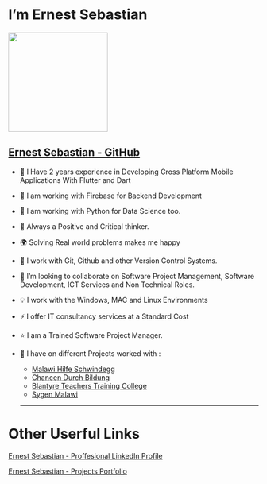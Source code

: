 # I’m Ernest Sebastian
<img src="https://user-images.githubusercontent.com/42617594/166211684-ec23a3d4-2dcd-437c-8a6a-a9d2f4b6c76a.jpg" height=200 width=200/>

## <a href="https://github.com/Xebastian" title="GitHub Profile">Ernest Sebastian - GitHub</a>
- 🌱 I Have 2 years experience in Developing Cross Platform Mobile Applications With Flutter and Dart
- 🙌 I am working with Firebase for Backend Development
- 🐍 I am working with Python for Data Science too.
- 🙂 Always a Positive and Critical thinker. 
- 🌍 Solving Real world problems makes me happy
- 🧩 I work with Git, Github and other Version Control Systems.
- 💞️ I’m looking to collaborate on Software Project Management, Software Development, ICT Services and Non Technical Roles.
- 💡 I work with the Windows, MAC and Linux Environments
- ⚡ I offer IT consultancy services at a Standard Cost
- ⭐ I am a Trained Software Project Manager.
- 🎒 I have on different Projects worked with :
  * <a href="https://malawi-hilfe-schwindegg.de/" title="Home M-HS. eV.">Malawi Hilfe Schwindegg</a>
  * <a href="https://www.chancendurchbildung.de/" title="CdB eV.">Chancen Durch Bildung</a>
  * <a href="https://blantyrettc.wordpress.com" title="Blantyre Teachers Training College - Achieving Excellence">Blantyre Teachers Training College</a>
  * <a href="https://sygenmw.com/" title="Sygen Malawi - Tech Simplified">Sygen Malawi</a>
  
  __________________________________________
# Other Userful Links
  
  <a href="https://linkedin.com/in/sebastianernest" title="Linkedin Profile">Ernest Sebastian - Proffesional LinkedIn Profile</a>
  
  <a href="https://ernestsebastian.nicepage.io" title="Projects Portfolio">Ernest Sebastian - Projects Portfolio</a>
 
<!---
XeBastian/XeBastian is a ✨ special ✨ repository because its `README.md` (this file) appears on your GitHub profile.
You can click the Preview link to take a look at your changes.
--->
